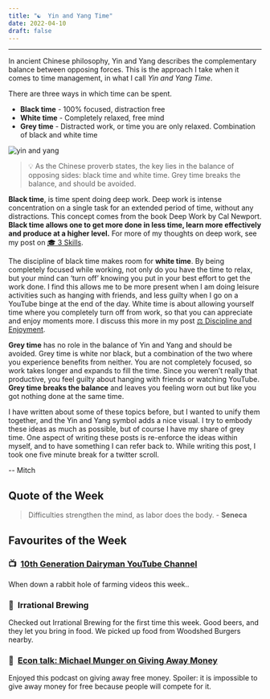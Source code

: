```yaml
---
title: "☯️  Yin and Yang Time"
date: 2022-04-10
draft: false
---
```


---

In ancient Chinese philosophy, Yin and Yang describes the complementary balance between opposing forces. This is the approach I take when it comes to time management, in what I call _Yin and Yang Time_.

There are three ways in which time can be spent.

- **Black time** - 100% focused, distraction free
- **White time** - Completely relaxed, free mind
- **Grey time** - Distracted work, or time you are only relaxed. Combination of black and white time

![yin and yang](/yin-and-yang/yin-and-yang.png)

> 💡 As the Chinese proverb states, the key lies in the balance of opposing sides: black time and white time. Grey time breaks the balance, and should be avoided.

**Black time**, is time spent doing deep work. Deep work is intense concentration on a single task for an extended period of time, without any distractions. This concept comes from the book Deep Work by Cal Newport. **Black time allows one to get more done in less time, learn more effectively and produce at a higher level.** For more of my thoughts on deep work, see my post on [🎓 3 Skills](/blog/2022/three-skills).

The discipline of black time makes room for **white time**. By being completely focused while working, not only do you have the time to relax, but your mind can ‘turn off’ knowing you put in your best effort to get the work done. I find this allows me to be more present when I am doing leisure activities such as hanging with friends, and less guilty when I go on a YouTube binge at the end of the day. White time is about allowing yourself time where you completely turn off from work, so that you can appreciate and enjoy moments more. I discuss this more in my post [⚖️ Discipline and Enjoyment](/blog/2021/%EF%B8%8F-discipline-and-enjoyment/).

**Grey time** has no role in the balance of Yin and Yang and should be avoided. Grey time is white nor black, but a combination of the two where you experience benefits from neither. You are not completely focused, so work takes longer and expands to fill the time. Since you weren’t really that productive, you feel guilty about hanging with friends or watching YouTube. **Grey time breaks the balance** and leaves you feeling worn out but like you got nothing done at the same time.

I have written about some of these topics before, but I wanted to unify them together, and the Yin and Yang symbol adds a nice visual. I try to embody these ideas as much as possible, but of course I have my share of grey time. One aspect of writing these posts is re-enforce the ideas within myself, and to have something I can refer back to. While writing this post, I took one five minute break for a twitter scroll.

-- Mitch

## Quote of the Week

> Difficulties strengthen the mind, as labor does the body. - **Seneca**

## Favourites of the Week

### 📺  [10th Generation Dairyman YouTube Channel](https://www.youtube.com/channel/UCNgolUwyOgZZDUoIeSyojpw)

When down a rabbit hole of farming videos this week..

### 🍻  Irrational Brewing

Checked out Irrational Brewing for the first time this week. Good beers, and they let you bring in food. We picked up food from Woodshed Burgers nearby.

### 📢  [Econ talk: Michael Munger on Giving Away Money](https://open.spotify.com/episode/0BhOOQOaN17UYf8D9iGHnA?si=388c3715be6745ec)

Enjoyed this podcast on giving away free money. Spoiler: it is impossible to give away money for free because people will compete for it.
